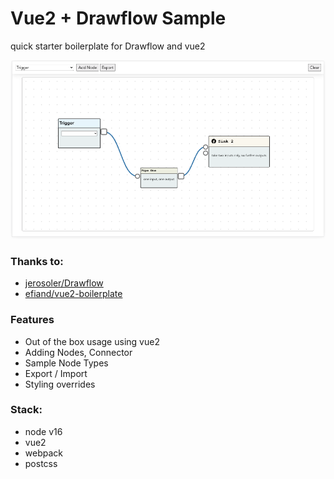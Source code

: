 # Vue2 + Drawflow Sample

quick starter boilerplate for Drawflow and vue2

![Screenshot](https://github.com/dexterbt1/drawflow-vue2-sample/raw/master/ss.tmp.png)

### Thanks to:
- [jerosoler/Drawflow](https://jerosoler.github.io/Drawflow/)
- [efiand/vue2-boilerplate](https://github.com/efiand/vue2-boilerplate)

### Features
- Out of the box usage using vue2
- Adding Nodes, Connector
- Sample Node Types
- Export / Import
- Styling overrides

### Stack:
- node v16
- vue2
- webpack
- postcss

